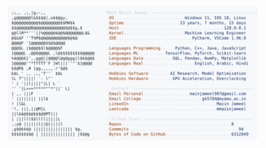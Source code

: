 <picture>
  <source srcset="https://raw.githubusercontent.com/mmazinjameel/mmazinjameel/main/dark_mode.svg?v=1750457398" media="(prefers-color-scheme: dark)">
  <img src="https://raw.githubusercontent.com/mmazinjameel/mmazinjameel/main/light_mode.svg?v=1750457398">
</picture>
